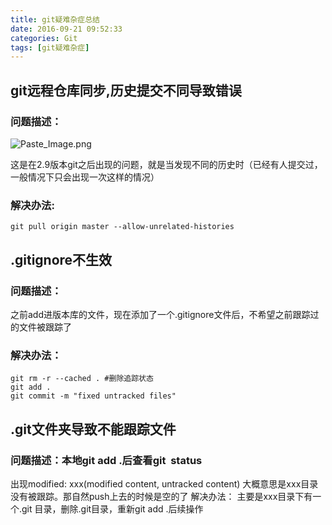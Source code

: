 ```yaml
---
title: git疑难杂症总结
date: 2016-09-21 09:52:33
categories: Git
tags: [git疑难杂症]
---
```

## git远程仓库同步,历史提交不同导致错误
### 问题描述：
![Paste_Image.png](http://upload-images.jianshu.io/upload_images/1654122-69115bc264b92f2b.png?imageMogr2/auto-orient/strip%7CimageView2/2/w/1240)
<!-- more -->
这是在2.9版本git之后出现的问题，就是当发现不同的历史时（已经有人提交过，一般情况下只会出现一次这样的情况）
### 解决办法:
```
git pull origin master --allow-unrelated-histories
```

## .gitignore不生效
### 问题描述：
之前add进版本库的文件，现在添加了一个.gitignore文件后，不希望之前跟踪过的文件被跟踪了

### 解决办法：
```
git rm -r --cached . #删除追踪状态
git add . 
git commit -m "fixed untracked files"
```
## .git文件夹导致不能跟踪文件
### 问题描述：本地git add .后查看git  status 
出现modified: xxx(modified content, untracked content)
大概意思是xxx目录没有被跟踪。那自然push上去的时候是空的了
解决办法：
主要是xxx目录下有一个.git 目录，删除.git目录，重新git add .后续操作
